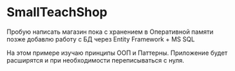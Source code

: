 # SmallTeachShop
Пробую написать магазин пока с хранением в Оперативной памяти позже  добавлю работу с БД через Entity Framework + MS SQL

На этом примере изучаю принципы ООП и Паттерны. Приложение будет расширятся и при необходимости переписываться с нуля.
